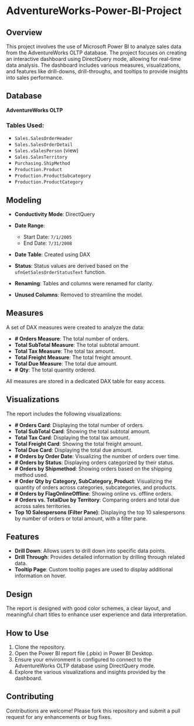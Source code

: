 # AdventureWorks-Power-BI-Project

## Overview
This project involves the use of Microsoft Power BI to analyze sales data from the AdventureWorks OLTP database. The project focuses on creating an interactive dashboard using DirectQuery mode, allowing for real-time data analysis. The dashboard includes various measures, visualizations, and features like drill-downs, drill-throughs, and tooltips to provide insights into sales performance.

## Database

**AdventureWorks OLTP**

### Tables Used:
- `Sales.SalesOrderHeader`
- `Sales.SalesOrderDetail`
- `Sales.vSalesPerson` (view)
- `Sales.SalesTerritory`
- `Purchasing.ShipMethod`
- `Production.Product`
- `Production.ProductSubcategory`
- `Production.ProductCategory`

## Modeling

- **Conductivity Mode**: DirectQuery
- **Date Range**: 
  - Start Date: `7/1/2005`
  - End Date: `7/31/2008`
- **Date Table**: Created using DAX

- **Status**: Status values are derived based on the `ufnGetSalesOrderStatusText` function.
- **Renaming**: Tables and columns were renamed for clarity.
- **Unused Columns**: Removed to streamline the model.

## Measures

A set of DAX measures were created to analyze the data:

- **# Orders Measure**: The total number of orders.
- **Total SubTotal Measure**: The total subtotal amount.
- **Total Tax Measure**: The total tax amount.
- **Total Freight Measure**: The total freight amount.
- **Total Due Measure**: The total due amount.
- **# Qty**: The total quantity ordered.

All measures are stored in a dedicated DAX table for easy access.

## Visualizations

The report includes the following visualizations:

- **# Orders Card**: Displaying the total number of orders.
- **Total SubTotal Card**: Showing the total subtotal amount.
- **Total Tax Card**: Displaying the total tax amount.
- **Total Freight Card**: Showing the total freight amount.
- **Total Due Card**: Displaying the total due amount.
- **# Orders by Order Date**: Visualizing the number of orders over time.
- **# Orders by Status**: Displaying orders categorized by their status.
- **# Orders by Shipmethod**: Showing orders based on the shipping method used.
- **# Order Qty by Category, SubCategory, Product**: Visualizing the quantity of orders across categories, subcategories, and products.
- **# Orders by FlagOnlineOffline**: Showing online vs. offline orders.
- **# Orders vs. TotalDue by Territory**: Comparing orders and total due across sales territories.
- **Top 10 Salespersons (Filter Pane)**: Displaying the top 10 salespersons by number of orders or total amount, with a filter pane.

## Features

- **Drill Down**: Allows users to drill down into specific data points.
- **Drill Through**: Provides detailed information by drilling through related data.
- **Tooltip Page**: Custom tooltip pages are used to display additional information on hover.

## Design

The report is designed with good color schemes, a clear layout, and meaningful chart titles to enhance user experience and data interpretation.

## How to Use

1. Clone the repository.
2. Open the Power BI report file (.pbix) in Power BI Desktop.
3. Ensure your environment is configured to connect to the AdventureWorks OLTP database using DirectQuery mode.
4. Explore the various visualizations and insights provided by the dashboard.

## Contributing

Contributions are welcome! Please fork this repository and submit a pull request for any enhancements or bug fixes.

